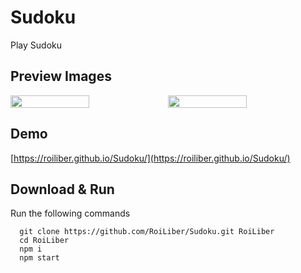# Sudoku
Play Sudoku

## Preview Images
<div style="display: flex; justify-content: space-around flex-wrap: wrap">
  <img src="https://i.ibb.co/qmBqQKq/Sudoku.png" width="50%"/>
  <img src="https://i.ibb.co/bsfGNFb/Sudoku-scores.png" width="50%"/>
</div>

## Demo
[https://roiliber.github.io/Sudoku/](https://roiliber.github.io/Sudoku/)

## Download & Run
Run the following commands
```
  git clone https://github.com/RoiLiber/Sudoku.git RoiLiber
  cd RoiLiber
  npm i
  npm start
```
